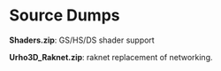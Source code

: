 # Source Dumps

**Shaders.zip**: GS/HS/DS shader support

**Urho3D_Raknet.zip**: raknet replacement of networking.